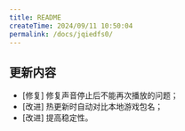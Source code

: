 ```yaml
---
title: README
createTime: 2024/09/11 10:50:04
permalink: /docs/jqiedfs0/
---
```

## 更新内容

* [修复] 修复声音停止后不能再次播放的问题；
* [改进] 热更新时自动对比本地游戏包名；
* [改进] 提高稳定性。